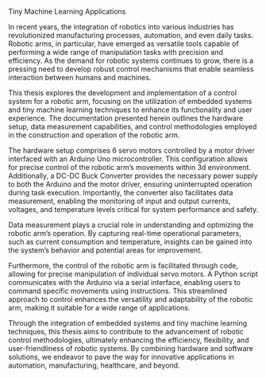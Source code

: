 Tiny Machine Learning Applications

In recent years, the integration of robotics into various industries has revolutionized manufacturing processes, automation, and even daily tasks. Robotic arms, in particular, have
emerged as versatile tools capable of performing a wide range of manipulation tasks with precision and efficiency. As the demand for robotic systems continues to grow, there is a pressing
need to develop robust control mechanisms that enable seamless interaction between humans
and machines.

This thesis explores the development and implementation of a control system for a robotic
arm, focusing on the utilization of embedded systems and tiny machine learning techniques to
enhance its functionality and user experience. The documentation presented herein outlines
the hardware setup, data measurement capabilities, and control methodologies employed in
the construction and operation of the robotic arm.

The hardware setup comprises 6 servo motors controlled by a motor driver interfaced with
an Arduino Uno microcontroller. This configuration allows for precise control of the robotic
arm’s movements within 3d environment. Additionally, a DC-DC Buck Converter provides
the necessary power supply to both the Arduino and the motor driver, ensuring uninterrupted
operation during task execution. Importantly, the converter also facilitates data measurement,
enabling the monitoring of input and output currents, voltages, and temperature levels critical
for system performance and safety.

Data measurement plays a crucial role in understanding and optimizing the robotic arm’s
operation. By capturing real-time operational parameters, such as current consumption and
temperature, insights can be gained into the system’s behavior and potential areas for improvement.

Furthermore, the control of the robotic arm is facilitated through code, allowing for precise
manipulation of individual servo motors. A Python script communicates with the Arduino
via a serial interface, enabling users to command specific movements using instructions. This
streamlined approach to control enhances the versatility and adaptability of the robotic arm,
making it suitable for a wide range of applications.

Through the integration of embedded systems and tiny machine learning techniques, this
thesis aims to contribute to the advancement of robotic control methodologies, ultimately
enhancing the efficiency, flexibility, and user-friendliness of robotic systems. By combining
hardware and software solutions, we endeavor to pave the way for innovative applications in
automation, manufacturing, healthcare, and beyond.
